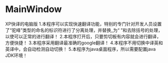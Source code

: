 # MainWindow
XP快译的电脑版
1.本程序可以实现快速翻译功能，特别的专门针对开发人员设置了“驼峰”类型的命名的标识符进行了分离处理，并替换_为“ ”和去除括号的处理，以使可以正常的进行翻译！
2.本程序打开后，只要剪切板有内容就会进行翻译，方便快捷！
3.本程序采用翻译最准确的google翻译！
4.本程序不用切换中译英和英译中，会自动检测自动切换！
5.本程序为java桌面程序，所以需要配置java JDK环境！
